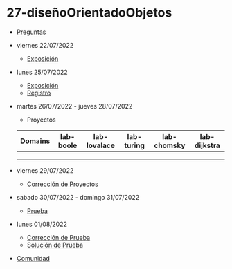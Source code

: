 # 27-diseñoOrientadoObjetos

- [Preguntas](https://escuela.it/master-programacion-diseno-software)
- viernes 22/07/2022
  - [Exposición](https://escuela.it/master-programacion-diseno-software)
- lunes 25/07/2022
  - [Exposición](https://escuela.it/master-programacion-diseno-software)
  - [Registro](https://forms.gle/BMxQtepTooRWrte66)
- martes 26/07/2022 - jueves 28/07/2022
  - Proyectos
  
  |Domains|lab-boole|lab-lovalace|lab-turing|lab-chomsky|lab-dijkstra|
  |-------|---------|------------|----------|-----------|--------------|
  |       |         |            |          |           |              |
  |       |         |            |          |           |              |
  |       |         |            |          |           |              |
- viernes 29/07/2022
  - [Corrección de Proyectos](https://escuela.it/master-programacion-diseno-software)
- sabado 30/07/2022 - domingo 31/07/2022
  - [Prueba](https://forms.gle/RZmFNMmeyLMYGsb27)
- lunes 01/08/2022
  - [Corrección de Prueba](https://escuela.it/master-programacion-diseno-software)
  - [Solución de Prueba](https://docs.google.com/spreadsheets/d/1Uwtqa5VdD5wK2X7eLgkS6_th16aPnsW8pa5Ft2TyLPo/edit#gid=0)
- [Comunidad](https://app.slack.com/client/T02S3KYD464/C02TFT0RYT1)